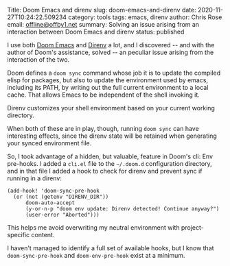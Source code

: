 Title: Doom Emacs and direnv
slug: doom-emacs-and-direnv
date: 2020-11-27T10:24:22.509234
category: tools
tags: emacs, direnv
author: Chris Rose
email: offline@offby1.net
summary: Solving an issue arising from an interaction between Doom Emacs and direnv
status: published

I use both [Doom Emacs](https://github.com/hlissner/doom-emacs) and [Direnv](https://direnv.net) a lot, and I discovered \-- and with the author of Doom\'s assistance, solved \-- an peculiar issue arising from the interaction of the two.

Doom defines a `doom sync` command whose job it is to update the compiled elisp for packages, but also to update the environment used by emacs, including its PATH, by writing out the full current environment to a local cache. That allows Emacs to be independent of the shell invoking it.

Direnv customizes your shell environment based on your current working directory.

When both of these are in play, though, running `doom sync` can have interesting effects, since the direnv state will be retained when generating your synced environment file.

So, I took advantage of a hidden, but valuable, feature in Doom\'s cli: Env pre-hooks. I added a `cli.el` file to the `~/.doom.d` configuration directory, and in that file I added a hook to check for direnv and prevent sync if running in a direnv:

``` elisp
(add-hook! 'doom-sync-pre-hook
  (or (not (getenv "DIRENV_DIR"))
      doom-auto-accept
      (y-or-n-p "doom env update: Direnv detected! Continue anyway?")
      (user-error "Aborted")))
```

This helps me avoid overwriting my neutral environment with project-specific content.

I haven\'t managed to identify a full set of available hooks, but I know that `doom-sync-pre-hook` and `doom-env-pre-hook` exist at a minimum.
